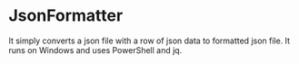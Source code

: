 # JsonFormatter
It simply converts a json file with a row of json data to formatted json file. It runs on Windows and uses PowerShell and jq.
